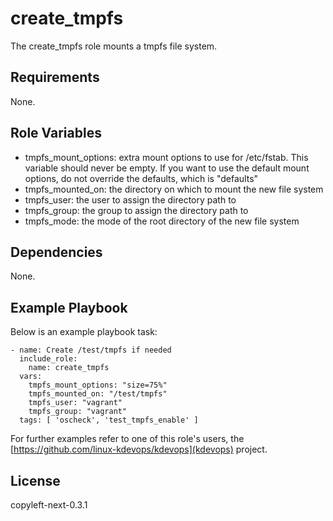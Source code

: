 create_tmpfs
================

The create_tmpfs role mounts a tmpfs file system.

Requirements
------------

None.

Role Variables
--------------

  * tmpfs_mount_options: extra mount options to use for /etc/fstab.
    This variable should never be empty. If you want to use the
    default mount options, do not override the defaults, which
    is "defaults"
  * tmpfs_mounted_on: the directory on which to mount the new file system
  * tmpfs_user: the user to assign the directory path to
  * tmpfs_group: the group to assign the directory path to
  * tmpfs_mode: the mode of the root directory of the new file system

Dependencies
------------

None.

Example Playbook
----------------

Below is an example playbook task:

```
- name: Create /test/tmpfs if needed
  include_role:
    name: create_tmpfs
  vars:
    tmpfs_mount_options: "size=75%"
    tmpfs_mounted_on: "/test/tmpfs"
    tmpfs_user: "vagrant"
    tmpfs_group: "vagrant"
  tags: [ 'oscheck', 'test_tmpfs_enable' ]
```

For further examples refer to one of this role's users, the
[https://github.com/linux-kdevops/kdevops](kdevops) project.

License
-------

copyleft-next-0.3.1
